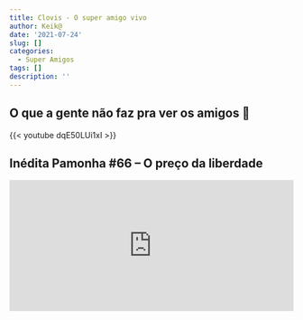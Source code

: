 ```yaml
---
title: Clovis - O super amigo vivo
author: Keik@
date: '2021-07-24'
slug: []
categories:
  - Super Amigos
tags: []
description: ''
---
```

## O que a gente não faz pra ver os amigos :information_desk_person:
{{< youtube dqE50LUi1xI >}}


## Inédita Pamonha #66 – O preço da liberdade


<iframe src="https://open.spotify.com/embed/show/5cbphPhNPoYWFR1rfIqC0Z" width="100%" height="232" frameBorder="0" allowtransparency="true" allow="encrypted-media"></iframe>
